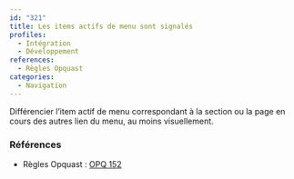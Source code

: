 ```yaml
---
id: "321"
title: Les items actifs de menu sont signalés
profiles:
  - Intégration
  - Développement
references:
  - Règles Opquast
categories:
  - Navigation
---
```


Différencier l’item actif de menu correspondant à la section ou la page en cours des autres lien du menu, au moins visuellement.

### Références

*   Règles Opquast : [OPQ 152](https://checklists.opquast.com/fr/assurance-qualite-web/les-items-actifs-de-menu-sont-signales)
